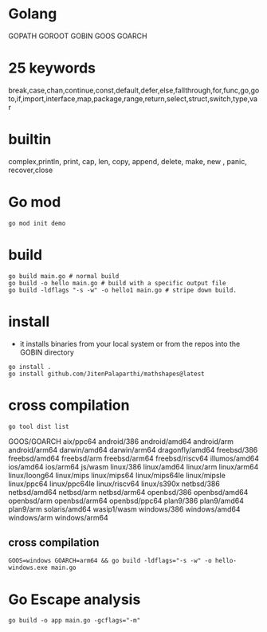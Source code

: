 # Golang

GOPATH
GOROOT
GOBIN
GOOS
GOARCH

# 25 keywords

break,case,chan,continue,const,default,defer,else,fallthrough,for,func,go,goto,if,import,interface,map,package,range,return,select,struct,switch,type,var


# builtin 

complex,println, print, cap, len, copy, append, delete, make, new , panic, recover,close


# Go mod

```
go mod init demo
```

# build

```
go build main.go # normal build
go build -o hello main.go # build with a specific output file
go build -ldflags "-s -w" -o hello1 main.go # stripe down build.
```

# install
- it installs binaries from your local system or from the repos into the GOBIN directory

```
go install .
go install github.com/JitenPalaparthi/mathshapes@latest
```
# cross compilation

```
go tool dist list
```
GOOS/GOARCH
aix/ppc64
android/386
android/amd64
android/arm
android/arm64
darwin/amd64
darwin/arm64
dragonfly/amd64
freebsd/386
freebsd/amd64
freebsd/arm
freebsd/arm64
freebsd/riscv64
illumos/amd64
ios/amd64
ios/arm64
js/wasm
linux/386
linux/amd64
linux/arm
linux/arm64
linux/loong64
linux/mips
linux/mips64
linux/mips64le
linux/mipsle
linux/ppc64
linux/ppc64le
linux/riscv64
linux/s390x
netbsd/386
netbsd/amd64
netbsd/arm
netbsd/arm64
openbsd/386
openbsd/amd64
openbsd/arm
openbsd/arm64
openbsd/ppc64
plan9/386
plan9/amd64
plan9/arm
solaris/amd64
wasip1/wasm
windows/386
windows/amd64
windows/arm
windows/arm64

## cross compilation

```
GOOS=windows GOARCH=arm64 && go build -ldflags="-s -w" -o hello-windows.exe main.go
```

# Go Escape analysis

```
go build -o app main.go -gcflags="-m"
```